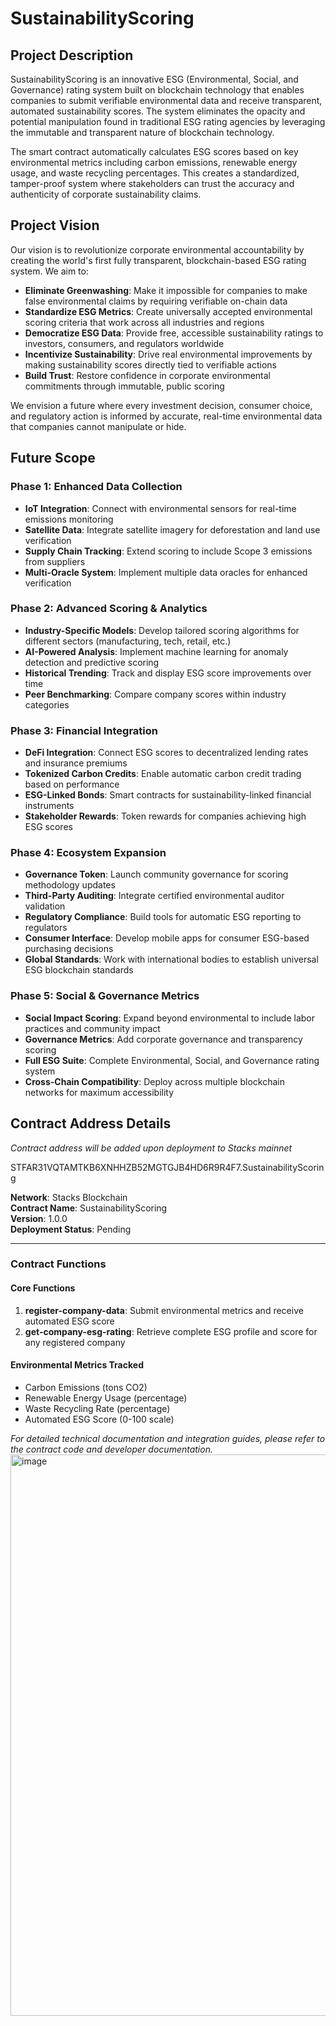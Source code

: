 # SustainabilityScoring


## Project Description

SustainabilityScoring is an innovative ESG (Environmental, Social, and Governance) rating system built on blockchain technology that enables companies to submit verifiable environmental data and receive transparent, automated sustainability scores. The system eliminates the opacity and potential manipulation found in traditional ESG rating agencies by leveraging the immutable and transparent nature of blockchain technology.

The smart contract automatically calculates ESG scores based on key environmental metrics including carbon emissions, renewable energy usage, and waste recycling percentages. This creates a standardized, tamper-proof system where stakeholders can trust the accuracy and authenticity of corporate sustainability claims.

## Project Vision

Our vision is to revolutionize corporate environmental accountability by creating the world's first fully transparent, blockchain-based ESG rating system. We aim to:

- **Eliminate Greenwashing**: Make it impossible for companies to make false environmental claims by requiring verifiable on-chain data
- **Standardize ESG Metrics**: Create universally accepted environmental scoring criteria that work across all industries and regions  
- **Democratize ESG Data**: Provide free, accessible sustainability ratings to investors, consumers, and regulators worldwide
- **Incentivize Sustainability**: Drive real environmental improvements by making sustainability scores directly tied to verifiable actions
- **Build Trust**: Restore confidence in corporate environmental commitments through immutable, public scoring

We envision a future where every investment decision, consumer choice, and regulatory action is informed by accurate, real-time environmental data that companies cannot manipulate or hide.

## Future Scope

### Phase 1: Enhanced Data Collection
- **IoT Integration**: Connect with environmental sensors for real-time emissions monitoring
- **Satellite Data**: Integrate satellite imagery for deforestation and land use verification
- **Supply Chain Tracking**: Extend scoring to include Scope 3 emissions from suppliers
- **Multi-Oracle System**: Implement multiple data oracles for enhanced verification

### Phase 2: Advanced Scoring & Analytics  
- **Industry-Specific Models**: Develop tailored scoring algorithms for different sectors (manufacturing, tech, retail, etc.)
- **AI-Powered Analysis**: Implement machine learning for anomaly detection and predictive scoring
- **Historical Trending**: Track and display ESG score improvements over time
- **Peer Benchmarking**: Compare company scores within industry categories

### Phase 3: Financial Integration
- **DeFi Integration**: Connect ESG scores to decentralized lending rates and insurance premiums
- **Tokenized Carbon Credits**: Enable automatic carbon credit trading based on performance
- **ESG-Linked Bonds**: Smart contracts for sustainability-linked financial instruments
- **Stakeholder Rewards**: Token rewards for companies achieving high ESG scores

### Phase 4: Ecosystem Expansion
- **Governance Token**: Launch community governance for scoring methodology updates
- **Third-Party Auditing**: Integrate certified environmental auditor validation
- **Regulatory Compliance**: Build tools for automatic ESG reporting to regulators
- **Consumer Interface**: Develop mobile apps for consumer ESG-based purchasing decisions
- **Global Standards**: Work with international bodies to establish universal ESG blockchain standards

### Phase 5: Social & Governance Metrics
- **Social Impact Scoring**: Expand beyond environmental to include labor practices and community impact
- **Governance Metrics**: Add corporate governance and transparency scoring
- **Full ESG Suite**: Complete Environmental, Social, and Governance rating system
- **Cross-Chain Compatibility**: Deploy across multiple blockchain networks for maximum accessibility

## Contract Address Details

*Contract address will be added upon deployment to Stacks mainnet*

STFAR31VQTAMTKB6XNHHZB52MGTGJB4HD6R9R4F7.SustainabilityScoring

**Network**: Stacks Blockchain  
**Contract Name**: SustainabilityScoring  
**Version**: 1.0.0  
**Deployment Status**: Pending  

---

### Contract Functions

#### Core Functions
1. **register-company-data**: Submit environmental metrics and receive automated ESG score
2. **get-company-esg-rating**: Retrieve complete ESG profile and score for any registered company

#### Environmental Metrics Tracked
- Carbon Emissions (tons CO2)
- Renewable Energy Usage (percentage)
- Waste Recycling Rate (percentage)
- Automated ESG Score (0-100 scale)

*For detailed technical documentation and integration guides, please refer to the contract code and developer documentation.*
<img width="1916" height="898" alt="image" src="https://github.com/user-attachments/assets/3056ee91-d8a1-4d34-af3f-94fa230c84f7" />


